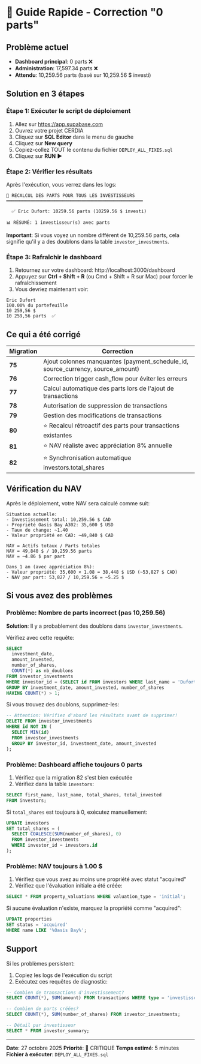 # 🚀 Guide Rapide - Correction "0 parts"

## Problème actuel

- **Dashboard principal**: 0 parts ❌
- **Administration**: 17,597.34 parts ❌
- **Attendu**: 10,259.56 parts (basé sur 10,259.56 $ investi)

## Solution en 3 étapes

### Étape 1: Exécuter le script de déploiement

1. Allez sur https://app.supabase.com
2. Ouvrez votre projet CERDIA
3. Cliquez sur **SQL Editor** dans le menu de gauche
4. Cliquez sur **New query**
5. Copiez-collez TOUT le contenu du fichier `DEPLOY_ALL_FIXES.sql`
6. Cliquez sur **RUN** ▶️

### Étape 2: Vérifier les résultats

Après l'exécution, vous verrez dans les logs:

```
🔄 RECALCUL DES PARTS POUR TOUS LES INVESTISSEURS
═══════════════════════════════════════════════════

  ✅ Eric Dufort: 10259.56 parts (10259.56 $ investi)

📊 RÉSUMÉ: 1 investisseur(s) avec parts
```

**Important**: Si vous voyez un nombre différent de 10,259.56 parts, cela signifie qu'il y a des doublons dans la table `investor_investments`.

### Étape 3: Rafraîchir le dashboard

1. Retournez sur votre dashboard: http://localhost:3000/dashboard
2. Appuyez sur **Ctrl + Shift + R** (ou Cmd + Shift + R sur Mac) pour forcer le rafraîchissement
3. Vous devriez maintenant voir:

```
Eric Dufort
100.00% du portefeuille
10 259,56 $
10 259,56 parts  ✅
```

## Ce qui a été corrigé

| Migration | Correction |
|-----------|------------|
| **75** | Ajout colonnes manquantes (payment_schedule_id, source_currency, source_amount) |
| **76** | Correction trigger cash_flow pour éviter les erreurs |
| **77** | Calcul automatique des parts lors de l'ajout de transactions |
| **78** | Autorisation de suppression de transactions |
| **79** | Gestion des modifications de transactions |
| **80** | ⭐ Recalcul rétroactif des parts pour transactions existantes |
| **81** | ⭐ NAV réaliste avec appréciation 8% annuelle |
| **82** | ⭐ Synchronisation automatique investors.total_shares |

## Vérification du NAV

Après le déploiement, votre NAV sera calculé comme suit:

```
Situation actuelle:
- Investissement total: 10,259.56 $ CAD
- Propriété Oasis Bay A302: 35,600 $ USD
- Taux de change: ~1.40
- Valeur propriété en CAD: ~49,840 $ CAD

NAV = Actifs totaux / Parts totales
NAV = 49,840 $ / 10,259.56 parts
NAV = ~4.86 $ par part

Dans 1 an (avec appréciation 8%):
- Valeur propriété: 35,600 × 1.08 = 38,448 $ USD (~53,827 $ CAD)
- NAV par part: 53,827 / 10,259.56 = ~5.25 $
```

## Si vous avez des problèmes

### Problème: Nombre de parts incorrect (pas 10,259.56)

**Solution**: Il y a probablement des doublons dans `investor_investments`.

Vérifiez avec cette requête:
```sql
SELECT
  investment_date,
  amount_invested,
  number_of_shares,
  COUNT(*) as nb_doublons
FROM investor_investments
WHERE investor_id = (SELECT id FROM investors WHERE last_name = 'Dufort')
GROUP BY investment_date, amount_invested, number_of_shares
HAVING COUNT(*) > 1;
```

Si vous trouvez des doublons, supprimez-les:
```sql
-- Attention: Vérifiez d'abord les résultats avant de supprimer!
DELETE FROM investor_investments
WHERE id NOT IN (
  SELECT MIN(id)
  FROM investor_investments
  GROUP BY investor_id, investment_date, amount_invested
);
```

### Problème: Dashboard affiche toujours 0 parts

1. Vérifiez que la migration 82 s'est bien exécutée
2. Vérifiez dans la table `investors`:
```sql
SELECT first_name, last_name, total_shares, total_invested
FROM investors;
```

Si `total_shares` est toujours à 0, exécutez manuellement:
```sql
UPDATE investors
SET total_shares = (
  SELECT COALESCE(SUM(number_of_shares), 0)
  FROM investor_investments
  WHERE investor_id = investors.id
);
```

### Problème: NAV toujours à 1.00 $

1. Vérifiez que vous avez au moins une propriété avec statut "acquired"
2. Vérifiez que l'évaluation initiale a été créée:
```sql
SELECT * FROM property_valuations WHERE valuation_type = 'initial';
```

Si aucune évaluation n'existe, marquez la propriété comme "acquired":
```sql
UPDATE properties
SET status = 'acquired'
WHERE name LIKE '%Oasis Bay%';
```

## Support

Si les problèmes persistent:
1. Copiez les logs de l'exécution du script
2. Exécutez ces requêtes de diagnostic:
```sql
-- Combien de transactions d'investissement?
SELECT COUNT(*), SUM(amount) FROM transactions WHERE type = 'investissement';

-- Combien de parts créées?
SELECT COUNT(*), SUM(number_of_shares) FROM investor_investments;

-- Détail par investisseur
SELECT * FROM investor_summary;
```

---

**Date**: 27 octobre 2025
**Priorité**: 🔴 CRITIQUE
**Temps estimé**: 5 minutes
**Fichier à exécuter**: `DEPLOY_ALL_FIXES.sql`
